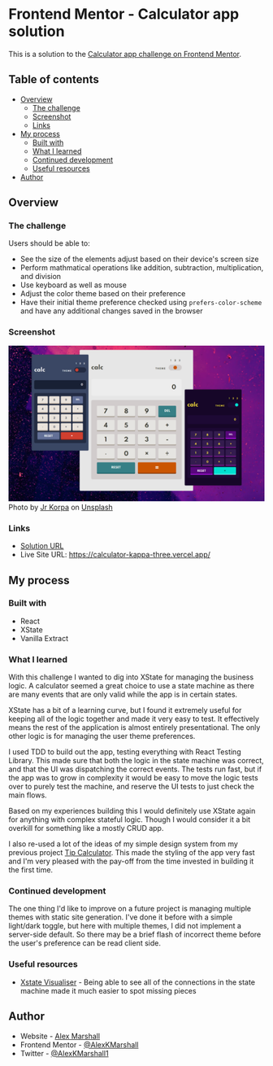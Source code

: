 # Frontend Mentor - Calculator app solution

This is a solution to the [Calculator app challenge on Frontend Mentor](https://www.frontendmentor.io/challenges/calculator-app-9lteq5N29).

## Table of contents

- [Overview](#overview)
  - [The challenge](#the-challenge)
  - [Screenshot](#screenshot)
  - [Links](#links)
- [My process](#my-process)
  - [Built with](#built-with)
  - [What I learned](#what-i-learned)
  - [Continued development](#continued-development)
  - [Useful resources](#useful-resources)
- [Author](#author)

## Overview

### The challenge

Users should be able to:

- See the size of the elements adjust based on their device's screen size
- Perform mathmatical operations like addition, subtraction, multiplication, and division
- Use keyboard as well as mouse
- Adjust the color theme based on their preference
- Have their initial theme preference checked using `prefers-color-scheme` and have any additional changes saved in the browser

### Screenshot

![3 different coloured and different sized calculator apps](./screenshot.png)
Photo by <a href="https://unsplash.com/@jrkorpa?utm_source=unsplash&utm_medium=referral&utm_content=creditCopyText">Jr Korpa</a> on <a href="https://unsplash.com/s/photos/abstract-background?utm_source=unsplash&utm_medium=referral&utm_content=creditCopyText">Unsplash</a>

### Links

- [Solution URL](https://www.frontendmentor.io/solutions/calculator-built-with-xstate-and-react-K11gCByuP)
- Live Site URL: https://calculator-kappa-three.vercel.app/

## My process

### Built with

- React
- XState
- Vanilla Extract

### What I learned

With this challenge I wanted to dig into XState for managing the business logic. A calculator seemed a great choice to use a state machine as there are many events that are only valid while the app is in certain states.

XState has a bit of a learning curve, but I found it extremely useful for keeping all of the logic together and made it very easy to test. It effectively means the rest of the application is almost entirely presentational. The only other logic is for managing the user theme preferences.

I used TDD to build out the app, testing everything with React Testing Library. This made sure that both the logic in the state machine was correct, and that the UI was dispatching the correct events. The tests run fast, but if the app was to grow in complexity it would be easy to move the logic tests over to purely test the machine, and reserve the UI tests to just check the main flows.

Based on my experiences building this I would definitely use XState again for anything with complex stateful logic. Though I would consider it a bit overkill for something like a mostly CRUD app.

I also re-used a lot of the ideas of my simple design system from my previous project [Tip Calculator](https://github.com/AlexKMarshall/tip-calculator). This made the styling of the app very fast and I'm very pleased with the pay-off from the time invested in building it the first time.

### Continued development

The one thing I'd like to improve on a future project is managing multiple themes with static site generation. I've done it before with a simple light/dark toggle, but here with multiple themes, I did not implement a server-side default. So there may be a brief flash of incorrect theme before the user's preference can be read client side.

### Useful resources

- [Xstate Visualiser](https://stately.ai/viz) - Being able to see all of the connections in the state machine made it much easier to spot missing pieces

## Author

- Website - [Alex Marshall](https://github.com/AlexKMarshall)
- Frontend Mentor - [@AlexKMarshall](https://www.frontendmentor.io/profile/AlexKMarshall)
- Twitter - [@AlexKMarshall1](https://twitter.com/alexkmarshall1)
